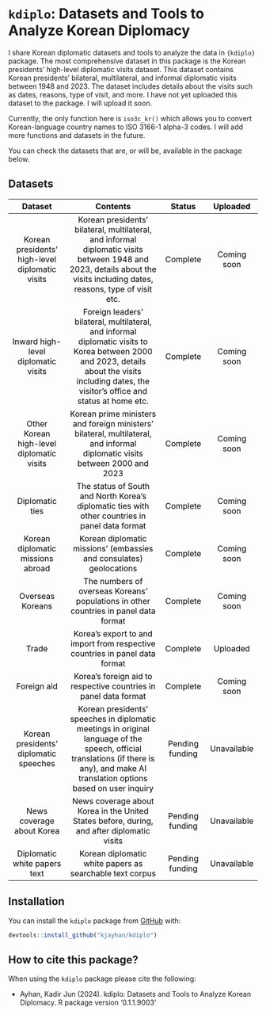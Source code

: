 
# `kdiplo`: Datasets and Tools to Analyze Korean Diplomacy

<!-- badges: start -->
<!-- ## Downloads - GitHub (All Releases)
[![Github All Releases](https://img.shields.io/github/downloads/kjayhan/kdiplo/total)]()  
&#10;## Hits
[![HitCount](https://img.shields.io/jsdelivr/gh/hm/kjayhan/kdiplo)]()
[![R-CMD-check](https://github.com/kjayhan/kdiplo/actions/workflows/R-CMD-check.yaml/badge.svg)](https://github.com/kjayhan/kdiplo/actions/workflows/R-CMD-check.yaml) -->
<!-- badges: end -->

I share Korean diplomatic datasets and tools to analyze the data in
`{kdiplo}` package. The most comprehensive dataset in this package is
the Korean presidents’ high-level diplomatic visits dataset. This
dataset contains Korean presidents’ bilateral, multilateral, and
informal diplomatic visits between 1948 and 2023. The dataset includes
details about the visits such as dates, reasons, type of visit, and
more. I have not yet uploaded this dataset to the package. I will upload
it soon.

Currently, the only function here is `iso3c_kr()` which allows you to
convert Korean-language country names to ISO 3166-1 alpha-3 codes. I
will add more functions and datasets in the future.

You can check the datasets that are, or will be, available in the
package below.

## Datasets

<table class="table table-striped" style="color: black; width: auto !important; margin-left: auto; margin-right: auto;">
<thead>
<tr>
<th style="text-align:center;">
Dataset
</th>
<th style="text-align:center;">
Contents
</th>
<th style="text-align:center;">
Status
</th>
<th style="text-align:center;">
Uploaded
</th>
</tr>
</thead>
<tbody>
<tr>
<td style="text-align:center;">
Korean presidents’ high-level diplomatic visits
</td>
<td style="text-align:center;">
Korean presidents’ bilateral, multilateral, and informal diplomatic
visits between 1948 and 2023, details about the visits including dates,
reasons, type of visit etc.
</td>
<td style="text-align:center;">
Complete
</td>
<td style="text-align:center;">
Coming soon
</td>
</tr>
<tr>
<td style="text-align:center;">
Inward high-level diplomatic visits
</td>
<td style="text-align:center;">
Foreign leaders’ bilateral, multilateral, and informal diplomatic visits
to Korea between 2000 and 2023, details about the visits including
dates, the visitor’s office and status at home etc.
</td>
<td style="text-align:center;">
Complete
</td>
<td style="text-align:center;">
Coming soon
</td>
</tr>
<tr>
<td style="text-align:center;">
Other Korean high-level diplomatic visits
</td>
<td style="text-align:center;">
Korean prime ministers and foreign ministers’ bilateral, multilateral,
and informal diplomatic visits between 2000 and 2023
</td>
<td style="text-align:center;">
Complete
</td>
<td style="text-align:center;">
Coming soon
</td>
</tr>
<tr>
<td style="text-align:center;">
Diplomatic ties
</td>
<td style="text-align:center;">
The status of South and North Korea’s diplomatic ties with other
countries in panel data format
</td>
<td style="text-align:center;">
Complete
</td>
<td style="text-align:center;">
Coming soon
</td>
</tr>
<tr>
<td style="text-align:center;">
Korean diplomatic missions abroad
</td>
<td style="text-align:center;">
Korean diplomatic missions’ (embassies and consulates) geolocations
</td>
<td style="text-align:center;">
Complete
</td>
<td style="text-align:center;">
Coming soon
</td>
</tr>
<tr>
<td style="text-align:center;">
Overseas Koreans
</td>
<td style="text-align:center;">
The numbers of overseas Koreans’ populations in other countries in panel
data format
</td>
<td style="text-align:center;">
Complete
</td>
<td style="text-align:center;">
Coming soon
</td>
</tr>
<tr>
<td style="text-align:center;">
Trade
</td>
<td style="text-align:center;">
Korea’s export to and import from respective countries in panel data
format
</td>
<td style="text-align:center;">
Complete
</td>
<td style="text-align:center;">
Uploaded
</td>
</tr>
<tr>
<td style="text-align:center;">
Foreign aid
</td>
<td style="text-align:center;">
Korea’s foreign aid to respective countries in panel data format
</td>
<td style="text-align:center;">
Complete
</td>
<td style="text-align:center;">
Coming soon
</td>
</tr>
<tr>
<td style="text-align:center;">
Korean presidents’ diplomatic speeches
</td>
<td style="text-align:center;">
Korean presidents’ speeches in diplomatic meetings in original language
of the speech, official translations (if there is any), and make AI
translation options based on user inquiry
</td>
<td style="text-align:center;">
Pending funding
</td>
<td style="text-align:center;">
Unavailable
</td>
</tr>
<tr>
<td style="text-align:center;">
News coverage about Korea
</td>
<td style="text-align:center;">
News coverage about Korea in the United States before, during, and after
diplomatic visits
</td>
<td style="text-align:center;">
Pending funding
</td>
<td style="text-align:center;">
Unavailable
</td>
</tr>
<tr>
<td style="text-align:center;">
Diplomatic white papers text
</td>
<td style="text-align:center;">
Korean diplomatic white papers as searchable text corpus
</td>
<td style="text-align:center;">
Pending funding
</td>
<td style="text-align:center;">
Unavailable
</td>
</tr>
</tbody>
</table>

## Installation

You can install the `kdiplo` package from [GitHub](https://github.com/)
with:

``` r
devtools::install_github("kjayhan/kdiplo")
```

## How to cite this package?

When using the `kdiplo` package please cite the following:

- Ayhan, Kadir Jun (2024). kdiplo: Datasets and Tools to Analyze Korean
  Diplomacy. R package version ‘0.1.1.9003’

